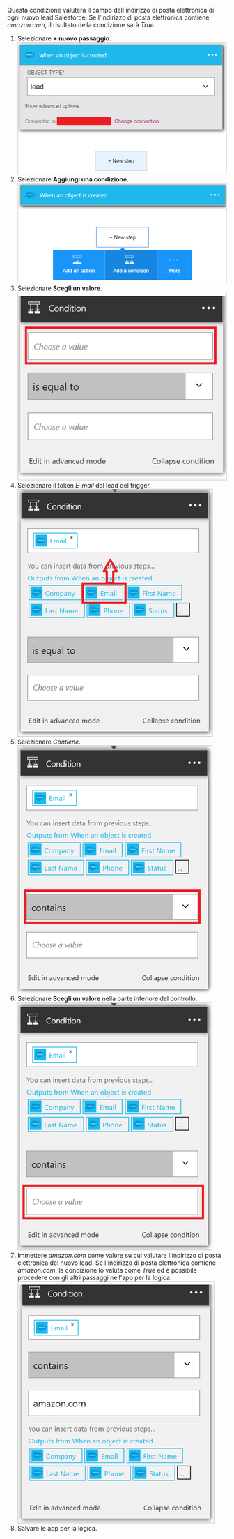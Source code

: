Questa condizione valuterà il campo dell'indirizzo di posta elettronica di ogni nuovo lead Salesforce. Se l'indirizzo di posta elettronica contiene *amazon.com*, il risultato della condizione sarà *True*.

1. Selezionare **+ nuovo passaggio**.  
   ![Immagine di condizione Salesforce 1](./media/connectors-create-api-salesforce/condition-1.png)   
2. Selezionare **Aggiungi una condizione**.    
   ![Immagine di condizione Salesforce 2](./media/connectors-create-api-salesforce/condition-2.png)  
3. Selezionare **Scegli un valore**.    
   ![Immagine di condizione Salesforce 3](./media/connectors-create-api-salesforce/condition-3.png)  
4. Selezionare il token *E-mail* dal lead del trigger.    
   ![Immagine di condizione Salesforce 4](./media/connectors-create-api-salesforce/condition-4.png)  
5. Selezionare *Contiene*.      
   ![Immagine di condizione Salesforce 5](./media/connectors-create-api-salesforce/condition-5.png)  
6. Selezionare **Scegli un valore** nella parte inferiore del controllo.     
   ![Immagine di condizione Salesforce 6](./media/connectors-create-api-salesforce/condition-6.png)  
7. Immettere *amazon.com* come valore su cui valutare l'indirizzo di posta elettronica del nuovo lead. Se l'indirizzo di posta elettronica contiene *amazon.com*, la condizione lo valuta come *True* ed è possibile procedere con gli altri passaggi nell'app per la logica.    
   ![Immagine di condizione Salesforce 7](./media/connectors-create-api-salesforce/condition-7.png)  
8. Salvare le app per la logica.  

